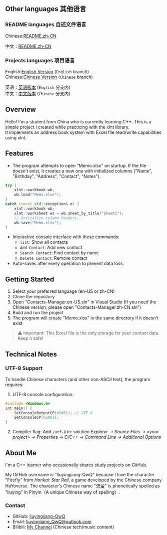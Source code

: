 
## Other languages 其他语言  
### README languages 自述文件语言
Chinese:[README.zh-CN](README.zh-CN.md)  
  
中文：[README.zh-CN](README.zh-CN.md)
### Projects languages 项目语言
English:[English Version](https://github.com/liuyingjiang-QwQ/Contacts-Manager/tree/English) (`English` branch)  
Chinese:[Chinese Version](https://github.com/liuyingjiang-QwQ/Contacts-Manager/tree/Chinese) (`Chinese` branch)  

英语：[英语版本](https://github.com/liuyingjiang-QwQ/Contacts-Manager/tree/English) (`English` 分支内)   
中文：[中文版本](https://github.com/liuyingjiang-QwQ/Contacts-Manager/tree/Chinese) (`Chinese` 分支内)  
## Overview  
Hello! I'm a student from China who is currently learning C++. This is a simple project I created while practicing with the xlnt library.  
It implements an address book system with Excel file read/write capabilities using xlnt.

## Features  
- The program attempts to open "Memo.xlsx" on startup. If the file doesn't exist, it creates a new one with initialized columns ("Name", "Birthday", "Address", "Contact", "Notes").
```cpp
try {
    xlnt::workbook wb;
    wb.load("Memo.xlsx");
}
catch (const std::exception& e) {
    xlnt::workbook wb;
    xlnt::worksheet ws = wb.sheet_by_title("Sheet1");
    // Initialize column headers...
    wb.save("Memo.xlsx");
}
```

- Interactive console interface with these commands:
  - `list`: Show all contacts
  - `Add Contact`: Add new contact
  - `Search Contact`: Find contact by name
  - `Delete Contact`: Remove contact
- Auto-saves after every operation to prevent data loss.

## Getting Started  
1. Select your preferred language (en-US or zh-CN)
2. Clone the repository
3. Open "Contacts-Manager.en-US.sln" in Visual Studio (If you need the Chinese version, please open "Contacts-Manager.zh-CN.sln”)
4. Build and run the project
5. The program will create "Memo.xlsx" in the same directory if it doesn't exist

> ⚠️ Important: This Excel file is the only storage for your contact data. Keep it safe!

## Technical Notes  
### UTF-8 Support  
To handle Chinese characters (and other non-ASCII text), the program requires:
1. UTF-8 console configuration:
```cpp
#include <Windows.h>
int main() {
    SetConsoleOutputCP(65001); // UTF-8
    SetConsoleCP(65001);
}
```
2. Compiler flag: Add `/utf-8` in:
   *solution Explorer → Source Files → \<your project> → Properties → C/C++ → Command Line → Additional Options*

## About Me  
I'm a C++ learner who occasionally shares study projects on GitHub. 

My GitHub username is "liuyingjiang-QwQ" because I love the character "Firefly" from *Honkai: Star Rail*, a game developed by the Chinese company HoYoverse. The character’s Chinese name "流萤" is phonetically spelled as "liuying" in Pinyin（A unique Chinese way of spelling）. 

### Contact  
- GitHub: [liuyingjiang-QwQ](https://github.com/liuyingjiang-QwQ)  
- Email: liuyingjiang_QwQ@outlook.com  
- Bilibili: [My Channel](https://space.bilibili.com/3546591566760474) (Chinese tech/music content)  
